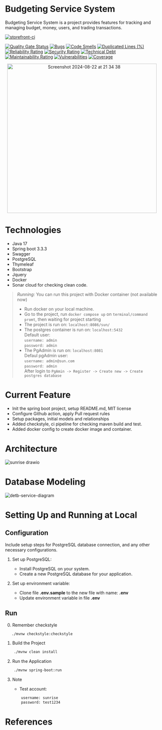 # Budgeting Service System
Budgeting Service System is a project provides features for tracking and managing budget, money, users, and trading transactions.

[![storefront-ci](https://github.com/khanhduzz/sun-rise/actions/workflows/pipeline-sun.yml/badge.svg)](https://github.com/khanhduzz/sun-rise/actions/workflows/pipeline-sun.yml)

[![Quality Gate Status](https://sonarcloud.io/api/project_badges/measure?project=khanhduzz_sun-rise&metric=alert_status)](https://sonarcloud.io/summary/new_code?id=khanhduzz_sun-rise) [![Bugs](https://sonarcloud.io/api/project_badges/measure?project=khanhduzz_sun-rise&metric=bugs)](https://sonarcloud.io/summary/new_code?id=khanhduzz_sun-rise) [![Code Smells](https://sonarcloud.io/api/project_badges/measure?project=khanhduzz_sun-rise&metric=code_smells)](https://sonarcloud.io/summary/new_code?id=khanhduzz_sun-rise) [![Duplicated Lines (%)](https://sonarcloud.io/api/project_badges/measure?project=khanhduzz_sun-rise&metric=duplicated_lines_density)](https://sonarcloud.io/summary/new_code?id=khanhduzz_sun-rise) [![Reliability Rating](https://sonarcloud.io/api/project_badges/measure?project=khanhduzz_sun-rise&metric=reliability_rating)](https://sonarcloud.io/summary/new_code?id=khanhduzz_sun-rise) [![Security Rating](https://sonarcloud.io/api/project_badges/measure?project=khanhduzz_sun-rise&metric=security_rating)](https://sonarcloud.io/summary/new_code?id=khanhduzz_sun-rise) [![Technical Debt](https://sonarcloud.io/api/project_badges/measure?project=khanhduzz_sun-rise&metric=sqale_index)](https://sonarcloud.io/summary/new_code?id=khanhduzz_sun-rise) [![Maintainability Rating](https://sonarcloud.io/api/project_badges/measure?project=khanhduzz_sun-rise&metric=sqale_rating)](https://sonarcloud.io/summary/new_code?id=khanhduzz_sun-rise) [![Vulnerabilities](https://sonarcloud.io/api/project_badges/measure?project=khanhduzz_sun-rise&metric=vulnerabilities)](https://sonarcloud.io/summary/new_code?id=khanhduzz_sun-rise) [![Coverage](https://sonarcloud.io/api/project_badges/measure?project=khanhduzz_sun-rise&metric=coverage)](https://sonarcloud.io/summary/new_code?id=khanhduzz_sun-rise) 

<div style="text-align: center;">
  <img width="491" alt="Screenshot 2024-08-22 at 21 34 38" src="https://github.com/user-attachments/assets/cbd54394-b9be-4ca9-a12c-e774efd4e52e">
</div>

# Technologies
- Java 17
- Spring boot 3.3.3
- Swagger
- PostgreSQL
- Thymeleaf
- Bootstrap
- Jquery
- Docker
- Sonar cloud for checking clean code.

> *_Running:_* You can run this project with Docker container (not available now)
> - Run docker on your local machine.
> - Go to the project, run `docker compose up` on `terminal/command promt`, then waiting for project starting
> - The project is run on: `localhost:8086/sun/`
> - The postgres container is run on: `localhost:5432`\
>   Default user:\
>     `username: admin`\
>     `password: admin`  
> - The PgAdmin is run on: `localhost:8081`\
>   Defaul pgAdmin user:\
>     `username: admin@sun.com`\
>     `password: admin`\
>   After login to `PgAmin -> Register -> Create new -> Create postgres database`

# Current Feature
- Init the spring boot project, setup README.md, MIT license
- Configure Github action, apply Pull request rules
- Setup packages, initial models and relationships
- Added checkstyle, ci pipeline for checking maven build and test.
- Added docker config to create docker image and container.

# Architecture
![sunrise drawio](https://github.com/user-attachments/assets/023d7e2c-6476-4da1-8be2-f7ef0272a794)

# Database Modeling
![detb-service-diagram](https://github.com/user-attachments/assets/f60b95b4-bb9a-44cb-8e95-3b5f1987e2d1)

# Setting Up and Running at Local

## Configuration

Include setup steps for PostgreSQL database connection, and any other necessary configurations.

1. Set up PostgreSQL:

    - Install PostgreSQL on your system.
    - Create a new PostgreSQL database for your application.
    
2. Set up environment variable:

    - Clone file **.env.sample** to the new file with name: **.env**
    - Update environment variable in file **.env**

## Run
0. Remember checkstyle
```bash
   ./mvnw checkstyle:checkstyle
```
1. Build the Project
```bash
    ./mvnw clean install  
```
2. Run the Application
```bash
    ./mvnw spring-boot:run
```
3. Note

   - Test account:
   ```bash
       username: sunrise
       password: test1234
    ```
# References
